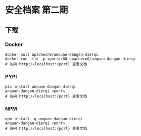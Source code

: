 # 安全档案 第二期

## 下载

### Docker

```
docker pull apachecn0/anquan-dangan-dierqi
docker run -tid -p <port>:80 apachecn0/anquan-dangan-dierqi
# 访问 http://localhost:{port} 查看文档
```

### PYPI

```
pip install anquan-dangan-dierqi
anquan-dangan-dierqi <port>
# 访问 http://localhost:{port} 查看文档
```

### NPM

```
npm install -g anquan-dangan-dierqi
anquan-dangan-dierqi <port>
# 访问 http://localhost:{port} 查看文档
```